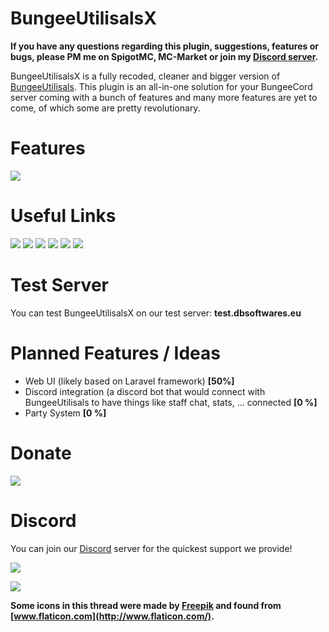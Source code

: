 # BungeeUtilisalsX

**If you have any questions regarding this plugin, suggestions, features or bugs, please PM me on SpigotMC, MC-Market or join my [Discord server](https://discord.dbsoftwares.eu/).**

BungeeUtilisalsX is a fully recoded, cleaner and bigger version of [BungeeUtilisals](https://www.spigotmc.org/resources/bungeeutilisals.7865/). This plugin is an all-in-one solution for your BungeeCord server coming with a bunch of features and many more features are yet to come, of which some are pretty revolutionary.

# Features
![](https://i.imgur.com/W0wxhWk.png)

# Useful Links

[![](https://i.imgur.com/4QxyURe.png)](https://discord.dbsoftwares.eu/)
[![](https://i.imgur.com/l7ys9OG.png)](https://git.dbsoftwares.eu/dbsoftwares/BungeeUtilisalsX/wikis/home)
[![](https://i.imgur.com/krx1GRR.png)](https://git.dbsoftwares.eu/dbsoftwares/BungeeUtilisalsX/wikis/Commands)
[![](https://i.imgur.com/oBrmVB8.png)](https://git.dbsoftwares.eu/dbsoftwares/BungeeUtilisalsX/wikis/FAQ-&-Common-Issues)
[![](https://i.imgur.com/gXpFBqN.png)](https://www.patreon.com/dbsoftwares)
[![](https://i.imgur.com/8YiQPDr.png)](https://forums.dbsoftwares.eu/)

# Test Server
You can test BungeeUtilisalsX on our test server: **test.dbsoftwares.eu**

# Planned Features / Ideas
- Web UI (likely based on Laravel framework) **[50%]**
- Discord integration (a discord bot that would connect with BungeeUtilisals to have things like staff chat, stats, ... connected **[0 %]**
- Party System **[0 %]**


# Donate

[![](https://i.imgur.com/2t2pOTc.png)](https://www.patreon.com/dbsoftwares)

# Discord
You can join our [Discord](https://discord.dbsoftwares.eu) server for the quickest support we provide!

[![](https://i.imgur.com/YyhmVq0.png)](https://discord.dbsoftwares.eu/)

![](https://bstats.org/signatures/bungeecord/BungeeUtilisalsX.svg)

**Some icons in this thread were made by [Freepik](https://www.freepik.com/home) and found from [www.flaticon.com](http://www.flaticon.com/).**